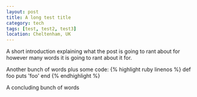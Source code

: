 ```yaml
--- 
layout: post
title: A long test title
category: tech
tags: [test, test2, test3]
location: Cheltenham, UK
---
```


A short introduction explaining what the post is going to rant about for however many words it is going to rant about it for.

Another bunch of words plus some code:
{% highlight ruby linenos %}
def foo
  puts 'foo'
end
{% endhighlight %}

A concluding bunch of words